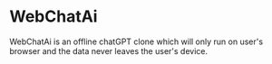 # WebChatAi
WebChatAi is an offline chatGPT clone which will only run on user's browser and the data never leaves the user's device.
